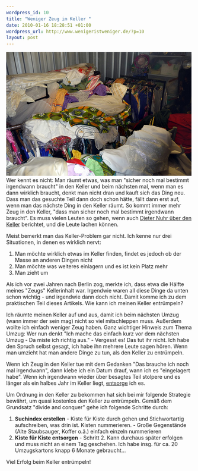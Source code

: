 ```yaml
--- 
wordpress_id: 10
title: "Weniger Zeug im Keller "
date: 2010-01-16 18:28:51 +01:00
wordpress_url: http://www.wenigeristweniger.de/?p=10
layout: post
---
```

<div class="center">
<a href="http://www.flickr.com/photos/philip_talmage/3241808314/"><img src="/wp-content/uploads/2010/01/3241808314_8c2bc3a78b.jpeg" alt="Voller Keller" title="3241808314_8c2bc3a78b" width="500" height="333" class="aligncenter size-full wp-image-255" /></a></div>
Wer kennt es nicht: Man räumt etwas, was man "sicher noch mal bestimmt irgendwann braucht" in den Keller und beim nächsten mal, wenn man es dann wirklich braucht, denkt man nicht dran und kauft sich das Ding  neu. Dass man das gesuchte Teil dann doch schon hätte, fällt dann erst auf, wenn man das nächste Ding in den Keller räumt. So kommt immer mehr Zeug in den Keller, "dass man sicher noch mal bestimmt irgendwann braucht". Es muss vielen Leuten so gehen, wenn auch <a href="http://www.youtube.com/watch?v=w3AvIcOelUw ">Dieter Nuhr über den Keller</a> berichtet, und die Leute lachen können.

Meist bemerkt man das Keller-Problem gar nicht. Ich kenne nur drei Situationen, in denen es wirklich nervt:

1. Man möchte wirklich etwas im Keller finden, findet es jedoch ob der Masse an anderen Dingen nicht
2. Man möchte was weiteres einlagern und es ist kein Platz mehr
3. Man zieht um

Als ich vor zwei Jahren nach Berlin zog, merkte ich, dass etwa die Hälfte meines "Zeugs" Kellerinhalt war. Irgendwie waren all diese Dinge da unten schon wichtig - und irgendwie dann doch nicht. Damit komme ich zu dem praktischen Teil dieses Artikels. Wie kann ich meinen Keller entrümpeln?

Ich räumte meinen Keller auf und aus, damit ich beim nächsten Umzug (wann immer der sein mag) nicht so viel mitschleppen muss. Außerdem wollte ich einfach weniger Zeug haben. Ganz wichtiger Hinweis zum Thema Umzug: Wer nun denkt "Ich mache das einfach kurz vor dem nächsten Umzug - Da miste ich richtig aus." - Vergesst es! Das tut ihr nicht. Ich habe den Spruch selbst gesagt, ich habe ihn mehrere Leute sagen hören. Wenn man umzieht hat man andere Dinge zu tun, als den Keller zu entrümpeln.

Wenn ich Zeug in den Keller tue mit dem Gedanken "Das brauche ich noch mal irgendwann", dann klebe ich ein Datum drauf, wann ich es "eingelagert habe". Wenn ich irgendwann wieder über besagtes Teil stolpere und es länger als ein halbes Jahr im Keller liegt, <a href="/artikel/nicht-mehr-benotigte-dinge-entsorgen/">entsorge</a> ich es.

Um Ordnung in den Keller zu bekommen hat sich bei mir folgende Strategie bewährt, um quasi kostenlos den Keller zu entrümpeln. Gemäß dem Grundsatz "divide and conquer" gehe ich folgende Schritte durch:

1. <strong>Suchindex erstellen</strong> - Kiste für Kiste durch gehen und Stichwortartig aufschreiben, was drin ist. Kisten nummerieren. - Große Gegenstände (Alte Staubsauger, Koffer o.ä.) einfach einzeln nummerieren
2. <strong>Kiste für Kiste entsorgen</strong> - Schritt 2. Kann durchaus später erfolgen und muss nicht an einem Tag geschehen. Ich habe insg. für ca. 20 Umzugskartons knapp 6 Monate gebraucht...

Viel Erfolg beim Keller entrümpeln!
